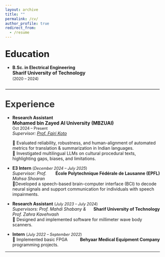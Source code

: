 ```yaml
---
layout: archive
title: ""
permalink: /cv/
author_profile: true
redirect_from:
  - /resume
---
```


## <span style="font-size:1.4em; font-weight:bold;">Education</span>
- **B.Sc. in Electrical Engineering**  
  <span style="font-size:1.1em; font-weight:bold;">Sharif University of Technology</span>  
  <span style="font-size:0.9em;">(2020 – 2024)</span>


<hr style="border:0.5px solid #ddd; margin:25px 0;">
  
## <span style="font-size:1.4em; font-weight:bold; color:#333;">Experience</span>

- **Research Assistant**  
  <span style="font-size:1.1em; font-weight:bold;">
    <a href="https://mbzuai.ac.ae/" target="_blank" style="text-decoration: none;">Mohamed bin Zayed AI University (MBZUAI)</a>
  </span>  
  <span style="font-size:0.9em;">Oct 2024 – Present</span>  
  _Supervisor: <a href="https://www.fajrikoto.com/home" target="_blank">Prof. Fajri Koto</a>_  

  <span style="font-size:1em;">
  🔹 Evaluated reliability, robustness, and human-alignment of automated metrics for translation & summarization in Indian languages.<br>
  🔹 Investigated multilingual LLMs on cultural procedural texts, highlighting gaps, biases, and limitations.
  </span>

- **E3 Intern** <span style="font-size:0.9em;">(*December 2024 – July 2025*)</span> <span style="float:right; font-weight:bold;">
    <a href="https://www.epfl.ch/en/" target="_blank" style="color: inherit; text-decoration: none;">École Polytechnique Fédérale de Lausanne (EPFL)</a>
  </span>  
  _Supervisor: Prof. Mahsa Shoaran_  
  🔹Developed a speech-based brain-computer interface (BCI) to decode neural signals and support communication for individuals with speech impairments. 

- **Research Assistant** <span style="font-size:0.9em;">(*July 2023 – July 2024*)</span> <span style="float:right; font-weight:bold;">
    <a href="https://en.sharif.ir/" target="_blank" style="color: inherit; text-decoration: none;">Sharif University of Technology</a>
  </span>  
  _Supervisors: Prof. Mahdi Shabany & Prof. Zahra Kavehvash_ <br>
  🔹 Designed and implemented software for millimeter wave body scanners.
  

- **Intern** <span style="font-size:0.9em;">(*July 2022 – September 2022*)</span>  <span style="float:right; font-weight:bold;">
    <a href="https://behyaar.com/en" target="_blank" style="color: inherit; text-decoration: none;">Behyaar Medical Equipment Company</a>
  </span>  
  🔹 Implemented basic FPGA programming projects.
  
---
